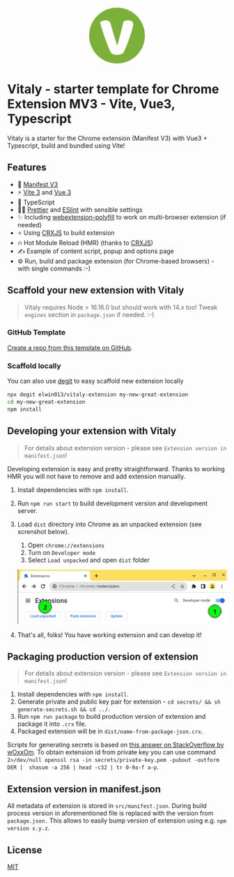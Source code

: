 <div align="center">

![vitaly icon](./public/icon-128.png)

</div>

# Vitaly - starter template for Chrome Extension MV3 - Vite, Vue3, Typescript

Vitaly is a starter for the Chrome extension (Manifest V3) with Vue3 + Typescript, build and bundled using Vite!

## Features

- 🥳 [Manifest V3](https://developer.chrome.com/docs/extensions/mv3/intro/)
- ⚡️ [Vite 3](https://github.com/vitejs/vite) and [Vue 3](https://github.com/vuejs/core)
- 🦾 TypeScript
- 🤙🏻 [Prettier](https://prettier.io/) and [ESlint](https://eslint.org/) with sensible settings
- ✨ Including [webextension-polyfill](https://github.com/mozilla/webextension-polyfill) to work on multi-browser extension (if needed)
- ⭐ Using [CRXJS](https://github.com/crxjs/chrome-extension-tools) to build extension
- 🔥 Hot Module Reload (HMR) (thanks to [CRXJS](https://github.com/crxjs/chrome-extension-tools))
- ✍️ Example of content script, popup and options page
- ⚙️ Run, build and package extension (for Chrome-based browsers) - with single commands :-) 

## Scaffold your new extension with Vitaly

> Vitaly requires Node > 16.16.0 but should work with 14.x too! Tweak `engines` section in `package.json` if needed. :-)

### GitHub Template

[Create a repo from this template on GitHub](https://github.com/elwin013/vitaly-extension/generate).

### Scaffold locally

You can also use [degit](https://github.com/Rich-Harris/degit) to easy scaffold new extension locally

```bash
npx degit elwin013/vitaly-extension my-new-great-extension
cd my-new-great-extension
npm install
```

## Developing your extension with Vitaly

> For details about extension version - please see `Extension version in manifest.json`!

Developing extension is easy and pretty straightforward. 
Thanks to working HMR you will not have to remove and add extension manually.

1. Install dependencies with `npm install`.
2. Run `npm run start` to build development version and development server.
3. Load `dist` directory into Chrome as an unpacked extension (see screnshot below).
    1. Open `chrome://extensions`
    2. Turn on `Developer mode`
    3. Select `Load unpacked` and open `dist` folder

    ![loading unpacked extension](load-unpacked-extension.png)

4. That's all, folks! You have working extension and can develop it!


## Packaging production version of extension

> For details about extension version - please see `Extension version in manifest.json`!

1. Install dependencies with `npm install`.
2. Generate private and public key pair for extension - `cd secrets/ && sh generate-secrets.sh && cd ../`.
3. Run `npm run package` to build production version of extension and package it into `.crx` file.
4. Packaged extension will be in `dist/name-from-package-json.crx`.

Scripts for generating secrets is based on [this answer on StackOverflow by wOxxOm](https://stackoverflow.com/a/23877974). 
To obtain extension id from private key you can use command `2>/dev/null openssl rsa -in secrets/private-key.pem -pubout -outform DER |  shasum -a 256 | head -c32 | tr 0-9a-f a-p`.

## Extension version in manifest.json

All metadata of extension is stored in `src/manifest.json`. 
During build process version in aforementioned file is replaced with the version from `package.json.`
This allows to easily bump version of extension using e.g. `npm version x.y.z`.

## License

[MIT](LICENSE)
